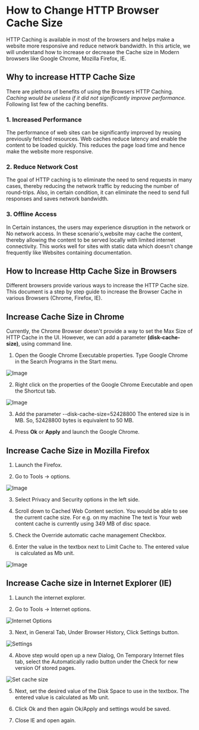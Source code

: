 # How to Change HTTP Browser Cache Size

HTTP Caching is available in most of the browsers and helps make a website more responsive and reduce network bandwidth.  In this article, we will understand how to increase or decrease the Cache size in Modern browsers like Google Chrome, Mozilla Firefox, IE.

## Why to increase HTTP Cache Size

There are plethora of benefits of using the Browsers HTTP Caching. *Caching would be useless if it did not significantly improve performance.* Following list few of the caching benefits.

### 1. Increased Performance

The performance of web sites can be significantly improved by reusing previously fetched resources. Web caches reduce latency and enable the content to be loaded quickly. This reduces the page load time and hence make the website more responsive.

### 2. Reduce Network Cost

The goal of HTTP caching is to eliminate the need to send requests in many cases, thereby reducing the network traffic by reducing the number of round-trips. Also, in certain condition, it can eliminate the need to send full responses and saves network bandwidth.

### 3. Offline Access

In Certain instances, the users may experience disruption in the network or No network access. In these scenario's,website may cache the content, thereby allowing the content to be served locally with limited internet connectivity. This works well for sites with static data which doesn't change frequently like Websites containing documentation.

## How to Increase Http Cache Size in Browsers

Different browsers provide various ways to increase the HTTP Cache size. This document is a step by step guide to increase the Browser Cache in various Browsers (Chrome, Firefox, IE).

## Increase Cache Size in Chrome
Currently, the Chrome Browser doesn't provide a way to set the Max Size of HTTP Cache in the UI. However, we can add a parameter **(disk-cache-size)**, using command line. 

1. Open the Google Chrome Executable properties. Type Google Chrome in  the Search Programs in the Start menu.

![Image](Images/Chrome1.png)

2. Right click on the properties of the Google Chrome Executable and open the Shortcut tab.

![Image](Images/Chrome2.png)

3. Add the parameter --disk-cache-size=52428800
The entered size is in MB. So, 52428800 bytes is equivalent to 50 MB.

4. Press **Ok** or **Apply** and launch the Google Chrome.

## Increase Cache Size in Mozilla Firefox

1. Launch the Firefox.

2. Go to Tools -> options.

![Image](Images/Firefox1.png)

3. Select Privacy and Security options in the left side.

4. Scroll down to Cached Web Content section. You would be able to see the current cache size. For e.g. on my machine The text is Your web content cache is currently using 349 MB of disc space.

5. Check the Override automatic cache management Checkbox.

6. Enter the value in the textbox next to Limit Cache to.  The entered  value is calculated as Mb unit.

![Image](Images/Firefox2.png)

## Increase Cache size in Internet Explorer (IE)

1. Launch the internet explorer.

2. Go to Tools -> Internet options.

![Internet Options](Images/IE1.png)

3. Next, in General Tab, Under Browser History, Click Settings button.

![Settings](Images/IE2.png)

4. Above step would open up a new Dialog, On Temporary Internet files tab, select the Automatically radio button under the Check for new version Of stored pages.

![Set cache size](Images/IE3.png)

5. Next, set the desired value of the Disk Space to use in the textbox. The entered  value is calculated as Mb unit.

6. Click Ok and then again Ok/Apply and settings would be saved.

7. Close IE and open again.